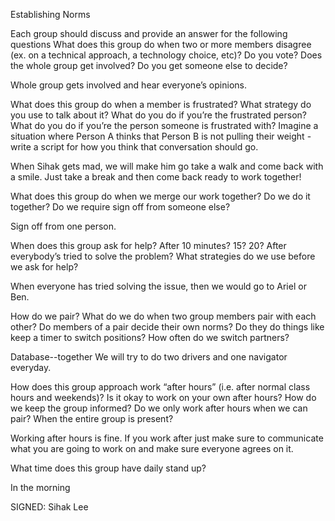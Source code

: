 Establishing Norms

Each group should discuss and provide an answer for the following questions
What does this group do when two or more members disagree (ex. on a technical approach, a technology choice, etc)? Do you vote? Does the whole group get involved? Do you get someone else to decide?

Whole group gets involved and hear everyone’s opinions.


What does this group do when a member is frustrated? What strategy do you use to talk about it? What do you do if you’re the frustrated person? What do you do if you’re the person someone is frustrated with? Imagine a situation where Person A thinks that Person B is not pulling their weight - write a script for how you think that conversation should go.

When Sihak gets mad, we will make him go take a walk and come back with a smile. Just take a break and then come back ready to work together!


What does this group do when we merge our work together? Do we do it together? Do we require sign off from someone else?

Sign off from one person.


When does this group ask for help? After 10 minutes? 15? 20? After everybody’s tried to solve the problem? What strategies do we use before we ask for help?

When everyone has tried solving the issue, then we would go to Ariel or Ben.


How do we pair? What do we do when two group members pair with each other? Do members of a pair decide their own norms? Do they do things like keep a timer to switch positions? How often do we switch partners?

Database--together
We will try to do two drivers and one navigator everyday.


How does this group approach work “after hours” (i.e. after normal class hours and weekends)?
Is it okay to work on your own after hours? How do we keep the group informed? Do we only work after hours when we can pair? When the entire group is present?

Working after hours is fine. If you work after just make sure to communicate what you are going to work on and make sure everyone agrees on it.


What time does this group have daily stand up?

In the morning


SIGNED:
Sihak Lee